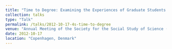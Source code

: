 ```yaml
---
title: "Time to Degree: Examining the Experiences of Graduate Students in the Long-Term Ecological Research Network"
collection: talks
type: "Talk"
permalink: /talks/2012-10-17-4s-time-to-degree
venue: "Annual Meeting of the Society for the Social Study of Science (4S)"
date: 2012-10-17
location: "Copenhagen, Denmark"
---
```

